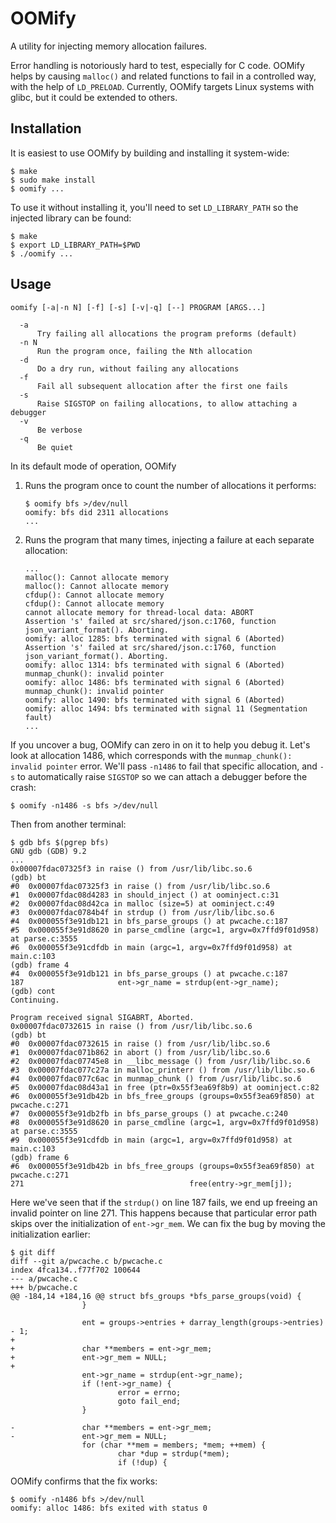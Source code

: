 OOMify
======

A utility for injecting memory allocation failures.

Error handling is notoriously hard to test, especially for C code.
OOMify helps by causing `malloc()` and related functions to fail in a controlled way, with the help of `LD_PRELOAD`.
Currently, OOMify targets Linux systems with glibc, but it could be extended to others.


Installation
------------

It is easiest to use OOMify by building and installing it system-wide:

    $ make
    $ sudo make install
    $ oomify ...

To use it without installing it, you'll need to set `LD_LIBRARY_PATH` so the injected library can be found:

    $ make
    $ export LD_LIBRARY_PATH=$PWD
    $ ./oomify ...


Usage
-----

    oomify [-a|-n N] [-f] [-s] [-v|-q] [--] PROGRAM [ARGS...]

      -a
          Try failing all allocations the program preforms (default)
      -n N
          Run the program once, failing the Nth allocation
      -d
          Do a dry run, without failing any allocations
      -f
          Fail all subsequent allocation after the first one fails
      -s
          Raise SIGSTOP on failing allocations, to allow attaching a debugger
      -v
          Be verbose
      -q
          Be quiet

In its default mode of operation, OOMify

1. Runs the program once to count the number of allocations it performs:

       $ oomify bfs >/dev/null
       oomify: bfs did 2311 allocations
       ...

2. Runs the program that many times, injecting a failure at each separate allocation:

       ...
       malloc(): Cannot allocate memory
       malloc(): Cannot allocate memory
       cfdup(): Cannot allocate memory
       cfdup(): Cannot allocate memory
       cannot allocate memory for thread-local data: ABORT
       Assertion 's' failed at src/shared/json.c:1760, function json_variant_format(). Aborting.
       oomify: alloc 1285: bfs terminated with signal 6 (Aborted)
       Assertion 's' failed at src/shared/json.c:1760, function json_variant_format(). Aborting.
       oomify: alloc 1314: bfs terminated with signal 6 (Aborted)
       munmap_chunk(): invalid pointer
       oomify: alloc 1486: bfs terminated with signal 6 (Aborted)
       munmap_chunk(): invalid pointer
       oomify: alloc 1490: bfs terminated with signal 6 (Aborted)
       oomify: alloc 1494: bfs terminated with signal 11 (Segmentation fault)
       ...

If you uncover a bug, OOMify can zero in on it to help you debug it.
Let's look at allocation 1486, which corresponds with the `munmap_chunk(): invalid pointer` error.
We'll pass `-n1486` to fail that specific allocation, and `-s` to automatically raise `SIGSTOP` so we can attach a debugger before the crash:

    $ oomify -n1486 -s bfs >/dev/null

Then from another terminal:

    $ gdb bfs $(pgrep bfs)
    GNU gdb (GDB) 9.2
    ...
    0x00007fdac07325f3 in raise () from /usr/lib/libc.so.6
    (gdb) bt
    #0  0x00007fdac07325f3 in raise () from /usr/lib/libc.so.6
    #1  0x00007fdac08d4283 in should_inject () at oominject.c:31
    #2  0x00007fdac08d42ca in malloc (size=5) at oominject.c:49
    #3  0x00007fdac0784b4f in strdup () from /usr/lib/libc.so.6
    #4  0x000055f3e91db121 in bfs_parse_groups () at pwcache.c:187
    #5  0x000055f3e91d8620 in parse_cmdline (argc=1, argv=0x7ffd9f01d958) at parse.c:3555
    #6  0x000055f3e91cdfdb in main (argc=1, argv=0x7ffd9f01d958) at main.c:103
    (gdb) frame 4
    #4  0x000055f3e91db121 in bfs_parse_groups () at pwcache.c:187
    187                     ent->gr_name = strdup(ent->gr_name);
    (gdb) cont
    Continuing.

    Program received signal SIGABRT, Aborted.
    0x00007fdac0732615 in raise () from /usr/lib/libc.so.6
    (gdb) bt
    #0  0x00007fdac0732615 in raise () from /usr/lib/libc.so.6
    #1  0x00007fdac071b862 in abort () from /usr/lib/libc.so.6
    #2  0x00007fdac07745e8 in __libc_message () from /usr/lib/libc.so.6
    #3  0x00007fdac077c27a in malloc_printerr () from /usr/lib/libc.so.6
    #4  0x00007fdac077c6ac in munmap_chunk () from /usr/lib/libc.so.6
    #5  0x00007fdac08d43a1 in free (ptr=0x55f3ea69f8b9) at oominject.c:82
    #6  0x000055f3e91db42b in bfs_free_groups (groups=0x55f3ea69f850) at pwcache.c:271
    #7  0x000055f3e91db2fb in bfs_parse_groups () at pwcache.c:240
    #8  0x000055f3e91d8620 in parse_cmdline (argc=1, argv=0x7ffd9f01d958) at parse.c:3555
    #9  0x000055f3e91cdfdb in main (argc=1, argv=0x7ffd9f01d958) at main.c:103
    (gdb) frame 6
    #6  0x000055f3e91db42b in bfs_free_groups (groups=0x55f3ea69f850) at pwcache.c:271
    271                                     free(entry->gr_mem[j]);

Here we've seen that if the `strdup()` on line 187 fails, we end up freeing an invalid pointer on line 271.
This happens because that particular error path skips over the initialization of `ent->gr_mem`.
We can fix the bug by moving the initialization earlier:

    $ git diff
    diff --git a/pwcache.c b/pwcache.c
    index 4fca134..f77f702 100644
    --- a/pwcache.c
    +++ b/pwcache.c
    @@ -184,14 +184,16 @@ struct bfs_groups *bfs_parse_groups(void) {
                    }

                    ent = groups->entries + darray_length(groups->entries) - 1;
    +
    +               char **members = ent->gr_mem;
    +               ent->gr_mem = NULL;
    +
                    ent->gr_name = strdup(ent->gr_name);
                    if (!ent->gr_name) {
                            error = errno;
                            goto fail_end;
                    }

    -               char **members = ent->gr_mem;
    -               ent->gr_mem = NULL;
                    for (char **mem = members; *mem; ++mem) {
                            char *dup = strdup(*mem);
                            if (!dup) {

OOMify confirms that the fix works:

    $ oomify -n1486 bfs >/dev/null
    oomify: alloc 1486: bfs exited with status 0
